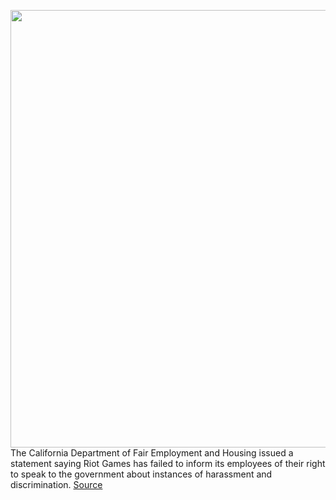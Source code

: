 <img src='https://cdn.vox-cdn.com/thumbor/Ix9nejdqaaUw8ft77MsGwgjYx4s=/0x0:2040x1360/1200x800/filters:focal(857x517:1183x843)/cdn.vox-cdn.com/uploads/chorus_image/image/69733467/acastro_190522_1777_riot_games_0001.0.0.jpg' width='700px' /><br/>
The California Department of Fair Employment and Housing issued a statement saying Riot Games has failed to inform its employees of their right to speak to the government about instances of harassment and discrimination.
<a href='https://www.theverge.com/2021/8/16/22627796/riot-games-harassment-lawsuit-california'> Source <a/>